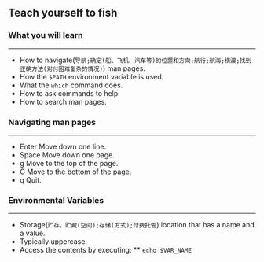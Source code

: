 
## Teach yourself to fish

### What you will learn 

*****

* How to navigate(`导航;确定(船、飞机、汽车等)的位置和方向;航行;航海;横渡;找到正确方法(对付困难复杂的情况)`) man pages.
* How the `$PATH` environment variable is used.
* What the `which` command does.
* How to ask commands to help.
* How to search man pages.

### Navigating man pages

*****

* Enter  Move down one line.
* Space  Move down one page.
* g      Move to the top of the page.
* G      Move to the bottom of the page.
* q      Quit.

### Environmental Variables

*****

* Storage(`贮存，贮藏(空间);存储(方式);付费托管`) location that has a name and a value.
* Typically uppercase.
* Access the contents by executing:
** `echo $VAR_NAME`